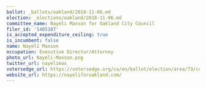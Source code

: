 ```yaml
---
ballot: _ballots/oakland/2018-11-06.md
election: _elections/oakland/2018-11-06.md
committee_name: Nayeli Maxson for Oakland City Council
filer_id: '1405187'
is_accepted_expenditure_ceiling: true
is_incumbent: false
name: Nayeli Maxson
occupation: Executive Director/Attorney
photo_url: Nayeli-Maxson.png
twitter_url: nayelimax
votersedge_url: https://votersedge.org/ca/en/ballot/election/area/73/contests/contest/17340/candidate/139758?&county=alameda%20county&election_authority_id=1
website_url: https://nayeliforoakland.com/
---
```

